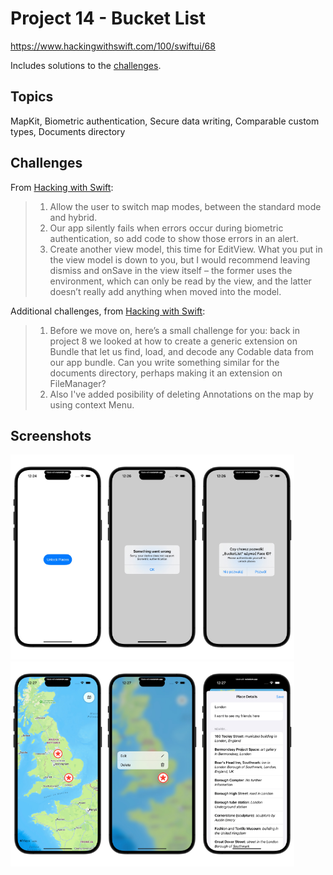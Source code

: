 # Project 14 - Bucket List

https://www.hackingwithswift.com/100/swiftui/68

Includes solutions to the [challenges](https://www.hackingwithswift.com/books/ios-swiftui/bucket-list-wrap-up).

## Topics

MapKit, Biometric authentication, Secure data writing, Comparable custom types, Documents directory

## Challenges

From [Hacking with Swift](https://www.hackingwithswift.com/books/ios-swiftui/bucket-list-wrap-up):

>1.  Allow the user to switch map modes, between the standard mode and hybrid.
>2.  Our app silently fails when errors occur during biometric authentication, so add code to show those errors in an alert.
>3.  Create another view model, this time for EditView. What you put in the view model is down to you, but I would recommend leaving dismiss and onSave in the view itself – the former uses the environment, which can only be read by the view, and the latter doesn’t really add anything when moved into the model.

Additional challenges, from [Hacking with Swift](https://www.hackingwithswift.com/books/ios-swiftui/writing-data-to-the-documents-directory):

>1.  Before we move on, here’s a small challenge for you: back in project 8 we looked at how to create a generic extension on Bundle that let us find, load, and decode any Codable data from our app bundle. Can you write something similar for the documents directory, perhaps making it an extension on FileManager?
>2.  Also I've added posibility of deleting Annotations on the map by using context Menu.

## Screenshots
<img src="https://github.com/bashubb/100-days-of-swiftUI/blob/main/18-Project14/Bucket1.jpeg" width="30%"><img src="https://github.com/bashubb/100-days-of-swiftUI/blob/main/18-Project14/Bucket2.jpeg" width="30%"><img src="https://github.com/bashubb/100-days-of-swiftUI/blob/main/18-Project14/Bucket3.jpeg" width="30%"><img src="https://github.com/bashubb/100-days-of-swiftUI/blob/main/18-Project14/Bucket4.jpeg" width="30%"><img src="https://github.com/bashubb/100-days-of-swiftUI/blob/main/18-Project14/Bucket5.jpeg" width="30%"><img src="https://github.com/bashubb/100-days-of-swiftUI/blob/main/18-Project14/Bucket6.jpeg" width="30%">     
